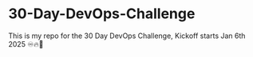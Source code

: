 # 30-Day-DevOps-Challenge
This is my repo for the 30 Day DevOps Challenge, Kickoff starts Jan 6th 2025 ♾️🔥🏀
